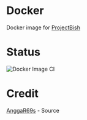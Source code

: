 # Docker

Docker image for [ProjectBish](https://github.com/alfianandaa/ProjectBish)

# Status

![Docker Image CI](https://github.com/alfianandaa/Docker/workflows/Docker%20Image%20CI/badge.svg)

# Credit

[AnggaR69s](https://github.com/AnggaR96s) - Source
